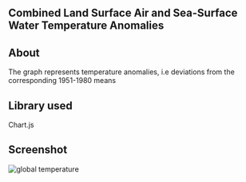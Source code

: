 ## Combined Land Surface Air and Sea-Surface Water Temperature Anomalies

## About

The graph represents temperature anomalies, i.e deviations from the corresponding 1951-1980 means

## Library used

Chart.js


## Screenshot
![global temperature](https://user-images.githubusercontent.com/77545230/194941007-978ca711-499f-4318-ac71-405de2311749.png)
